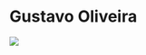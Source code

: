 # Gustavo Oliveira
<img src="https://www.sptech.school/assets/images/logos/sptech_logo_negativa_1.png">
